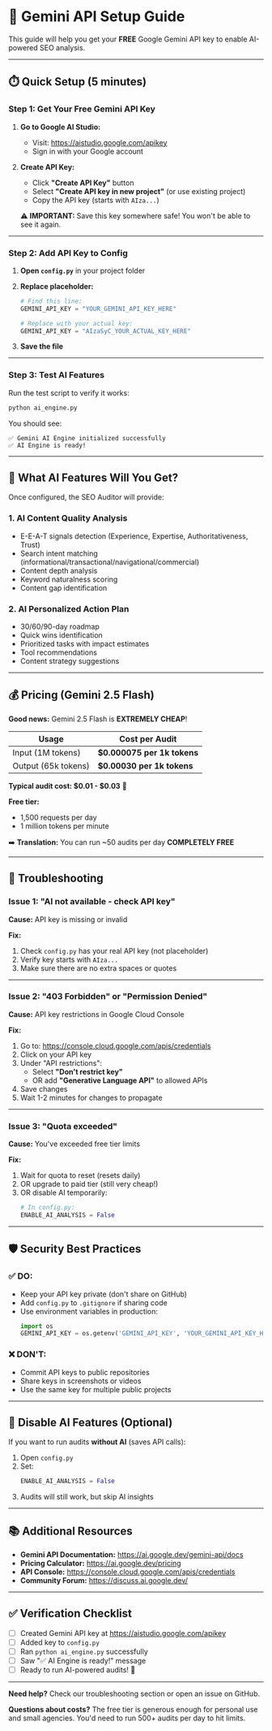 # 🤖 Gemini API Setup Guide

This guide will help you get your **FREE** Google Gemini API key to enable AI-powered SEO analysis.

---

## ⏱️ Quick Setup (5 minutes)

### Step 1: Get Your Free Gemini API Key

1. **Go to Google AI Studio:**
   - Visit: https://aistudio.google.com/apikey
   - Sign in with your Google account

2. **Create API Key:**
   - Click **"Create API Key"** button
   - Select **"Create API key in new project"** (or use existing project)
   - Copy the API key (starts with `AIza...`)

   ⚠️ **IMPORTANT:** Save this key somewhere safe! You won't be able to see it again.

---

### Step 2: Add API Key to Config

1. **Open `config.py`** in your project folder

2. **Replace placeholder:**
   ```python
   # Find this line:
   GEMINI_API_KEY = "YOUR_GEMINI_API_KEY_HERE"

   # Replace with your actual key:
   GEMINI_API_KEY = "AIzaSyC_YOUR_ACTUAL_KEY_HERE"
   ```

3. **Save the file**

---

### Step 3: Test AI Features

Run the test script to verify it works:

```bash
python ai_engine.py
```

You should see:
```
✅ Gemini AI Engine initialized successfully
✅ AI Engine is ready!
```

---

## 🎯 What AI Features Will You Get?

Once configured, the SEO Auditor will provide:

### 1. **AI Content Quality Analysis**
- E-E-A-T signals detection (Experience, Expertise, Authoritativeness, Trust)
- Search intent matching (informational/transactional/navigational/commercial)
- Content depth analysis
- Keyword naturalness scoring
- Content gap identification

### 2. **AI Personalized Action Plan**
- 30/60/90-day roadmap
- Quick wins identification
- Prioritized tasks with impact estimates
- Tool recommendations
- Content strategy suggestions

---

## 💰 Pricing (Gemini 2.5 Flash)

**Good news:** Gemini 2.5 Flash is **EXTREMELY CHEAP**!

| Usage | Cost per Audit |
|-------|----------------|
| Input (1M tokens) | **$0.000075 per 1k tokens** |
| Output (65k tokens) | **$0.00030 per 1k tokens** |

**Typical audit cost: $0.01 - $0.03** 🎉

**Free tier:**
- 1,500 requests per day
- 1 million tokens per minute

➡️ **Translation:** You can run ~50 audits per day **COMPLETELY FREE**

---

## 🔧 Troubleshooting

### Issue 1: "AI not available - check API key"

**Cause:** API key is missing or invalid

**Fix:**
1. Check `config.py` has your real API key (not placeholder)
2. Verify key starts with `AIza...`
3. Make sure there are no extra spaces or quotes

---

### Issue 2: "403 Forbidden" or "Permission Denied"

**Cause:** API key restrictions in Google Cloud Console

**Fix:**
1. Go to: https://console.cloud.google.com/apis/credentials
2. Click on your API key
3. Under "API restrictions":
   - Select **"Don't restrict key"**
   - OR add **"Generative Language API"** to allowed APIs
4. Save changes
5. Wait 1-2 minutes for changes to propagate

---

### Issue 3: "Quota exceeded"

**Cause:** You've exceeded free tier limits

**Fix:**
1. Wait for quota to reset (resets daily)
2. OR upgrade to paid tier (still very cheap!)
3. OR disable AI temporarily:
   ```python
   # In config.py:
   ENABLE_AI_ANALYSIS = False
   ```

---

## 🛡️ Security Best Practices

### ✅ DO:
- Keep your API key private (don't share on GitHub)
- Add `config.py` to `.gitignore` if sharing code
- Use environment variables in production:
  ```python
  import os
  GEMINI_API_KEY = os.getenv('GEMINI_API_KEY', 'YOUR_GEMINI_API_KEY_HERE')
  ```

### ❌ DON'T:
- Commit API keys to public repositories
- Share keys in screenshots or videos
- Use the same key for multiple public projects

---

## 🔄 Disable AI Features (Optional)

If you want to run audits **without AI** (saves API calls):

1. Open `config.py`
2. Set:
   ```python
   ENABLE_AI_ANALYSIS = False
   ```
3. Audits will still work, but skip AI insights

---

## 📚 Additional Resources

- **Gemini API Documentation:** https://ai.google.dev/gemini-api/docs
- **Pricing Calculator:** https://ai.google.dev/pricing
- **API Console:** https://console.cloud.google.com/apis/credentials
- **Community Forum:** https://discuss.ai.google.dev/

---

## ✅ Verification Checklist

- [ ] Created Gemini API key at https://aistudio.google.com/apikey
- [ ] Added key to `config.py`
- [ ] Ran `python ai_engine.py` successfully
- [ ] Saw "✅ AI Engine is ready!" message
- [ ] Ready to run AI-powered audits! 🚀

---

**Need help?** Check our troubleshooting section or open an issue on GitHub.

**Questions about costs?** The free tier is generous enough for personal use and small agencies. You'd need to run 500+ audits per day to hit limits.
